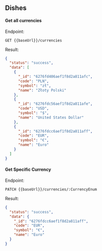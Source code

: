 ## Dishes

#### Get all currencies

Endpoint:
```
GET {{baseUrl}}/currencies
```

Result:
```json
{
  "status": "success",
  "data": [
    {
      "_id": "6276fd406aef1f8d2a811afc",
      "code": "PLN",
      "symbol": "zł",
      "name": "Złoty Polski"
    },
    {
      "_id": "6276fdc56aef1f8d2a811afe",
      "code": "USD",
      "symbol": "$",
      "name": "United States Dollar"
    },
    {
      "_id": "6276fdcc6aef1f8d2a811aff",
      "code": "EUR",
      "symbol": "€",
      "name": "Euro"
    }
  ]
}
```

#### Get Specific Currency

Endpoint:
```
PATCH {{baseUrl}}/currencies/:CurrencyEnum
```
Result:
```json
{
  "status": "success",
  "data": {
    "_id": "6276fdcc6aef1f8d2a811aff",
    "code": "EUR",
    "symbol": "€",
    "name": "Euro"
  }
}
```